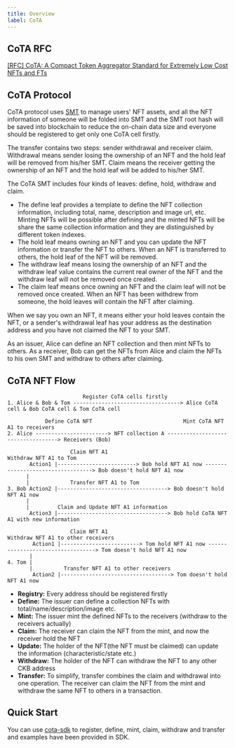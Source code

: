```yaml
---
title: Overview
label: CoTA
---
```


## CoTA RFC

[[RFC] CoTA: A Compact Token Aggregator Standard for Extremely Low Cost NFTs and FTs](https://talk.nervos.org/t/rfc-cota-a-compact-token-aggregator-standard-for-extremely-low-cost-nfts-and-fts/6338)

## CoTA Protocol

CoTA protocol uses [SMT](https://github.com/nervosnetwork/sparse-merkle-tree) to manage users' NFT assets, and all the NFT information of someone will be folded into SMT and the SMT root hash will be saved into blockchain to reduce the on-chain data size and everyone should be registered to get only one CoTA cell firstly.

The transfer contains two steps: sender withdrawal and receiver claim. Withdrawal means sender losing the ownership of an NFT and the hold leaf will be removed from his/her SMT. Claim means the receiver getting the ownership of an NFT and the hold leaf will be added to his/her SMT.

The CoTA SMT includes four kinds of leaves: define, hold, withdraw and claim.

- The define leaf provides a template to define the NFT collection information, including total, name, description and image url, etc. Minting NFTs will be possible after defining and the minted NFTs will be share the same collection information and they are distinguished by different token indexes.
- The hold leaf means owning an NFT and you can update the NFT information or transfer the NFT to others. When an NFT is transferred to others, the hold leaf of the NFT will be removed.
- The withdraw leaf means losing the ownership of an NFT and the withdraw leaf value contains the current real owner of the NFT and the withdraw leaf will not be removed once created.
- The claim leaf means once owning an NFT and the claim leaf will not be removed once created. When an NFT has been withdrew from someone, the hold leaves will contain the NFT after claiming.

When we say you own an NFT, it means either your hold leaves contain the NFT, or a sender's withdrawal leaf has your address as the destination address and you have not claimed the NFT to your SMT.

As an issuer, Alice can define an NFT collection and then mint NFTs to others. As a receiver, Bob can get the NFTs from Alice and claim the NFTs to his own SMT and withdraw to others after claiming.

## CoTA NFT Flow

```
                        Register CoTA cells firstly
1. Alice & Bob & Tom ----------------------------------> Alice CoTA cell & Bob CoTA cell & Tom CoTA cell

            Define CoTA NFT                             Mint CoTA NFT A1 to receivers
2. Alice -----------------------> NFT collection A -----------------------------------> Receivers (Bob)

                    Claim NFT A1                                  Withdraw NFT A1 to Tom
       Action1 |-------------------------> Bob hold NFT A1 now ----------------------------------> Bob doesn't hold NFT A1 now
      |
      |             Transfer NFT A1 to Tom
3. Bob Action2 |-----------------------------------> Bob doesn't hold NFT A1 now
      |
      |         Claim and Update NFT A1 information
       Action3 |-----------------------------------> Bob hold CoTA NFT A1 with new information

                    Claim NFT A1                                 Withdraw NFT A1 to other receivers
        Action1 |-------------------------> Tom hold NFT A1 now ----------------------------------> Tom doesn't hold NFT A1 now
       |
4. Tom |
       |          Transfer NFT A1 to other receivers
        Action2 |-----------------------------------> Tom doesn't hold NFT A1 now

```

- **Registry:** Every address should be registered firstly
- **Define:** The issuer can define a collection NFTs with total/name/description/image etc.
- **Mint:** The issuer mint the defined NFTs to the receivers (withdraw to the receivers actually)
- **Claim:** The receiver can claim the NFT from the mint, and now the receiver hold the NFT
- **Update:** The holder of the NFT(the NFT must be claimed) can update the information (characteristic/state etc.)
- **Withdraw:** The holder of the NFT can withdraw the NFT to any other CKB address
- **Transfer:** To simplify, transfer combines the claim and withdrawal into one operation. The receiver can claim the NFT from the mint and withdraw the same NFT to others in a transaction.

## Quick Start

You can use [cota-sdk](./sdk.md) to register, define, mint, claim, withdraw and transfer and examples have been provided in SDK.
